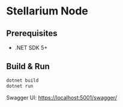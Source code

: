 Stellarium Node
===============

Prerequisites
-------------

 -  .NET SDK 5+


Build & Run
-----------

~~~ bash
dotnet build
dotnet run
~~~

Swagger UI: <https://localhost:5001/swagger/>

